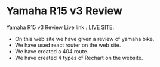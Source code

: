 # Yamaha R15 v3 Review

Yamaha R15 v3 Review Live link : [LIVE SITE](https://yamaha-r15-v3-review-bike.netlify.app/).

- On this web site we have given a review of yamaha bike.
- We have used react router on the web site.
- We have created a 404 route.
- We have created 4 types of Rechart on the website.